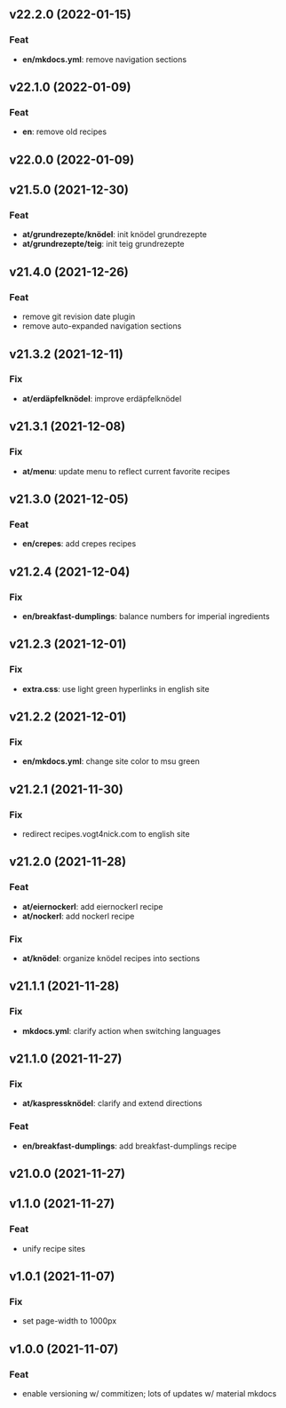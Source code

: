 ## v22.2.0 (2022-01-15)

### Feat

- **en/mkdocs.yml**: remove navigation sections

## v22.1.0 (2022-01-09)

### Feat

- **en**: remove old recipes

## v22.0.0 (2022-01-09)

## v21.5.0 (2021-12-30)

### Feat

- **at/grundrezepte/knödel**: init knödel grundrezepte
- **at/grundrezepte/teig**: init teig grundrezepte

## v21.4.0 (2021-12-26)

### Feat

- remove git revision date plugin
- remove auto-expanded navigation sections

## v21.3.2 (2021-12-11)

### Fix

- **at/erdäpfelknödel**: improve erdäpfelknödel

## v21.3.1 (2021-12-08)

### Fix

- **at/menu**: update menu to reflect current favorite recipes

## v21.3.0 (2021-12-05)

### Feat

- **en/crepes**: add crepes recipes

## v21.2.4 (2021-12-04)

### Fix

- **en/breakfast-dumplings**: balance numbers for imperial ingredients

## v21.2.3 (2021-12-01)

### Fix

- **extra.css**: use light green hyperlinks in english site

## v21.2.2 (2021-12-01)

### Fix

- **en/mkdocs.yml**: change site color to msu green

## v21.2.1 (2021-11-30)

### Fix

- redirect recipes.vogt4nick.com to english site

## v21.2.0 (2021-11-28)

### Feat

- **at/eiernockerl**: add eiernockerl recipe
- **at/nockerl**: add nockerl recipe

### Fix

- **at/knödel**: organize knödel recipes into sections

## v21.1.1 (2021-11-28)

### Fix

- **mkdocs.yml**: clarify action when switching languages

## v21.1.0 (2021-11-27)

### Fix

- **at/kaspressknödel**: clarify and extend directions

### Feat

- **en/breakfast-dumplings**: add breakfast-dumplings recipe

## v21.0.0 (2021-11-27)

## v1.1.0 (2021-11-27)

### Feat

- unify recipe sites

## v1.0.1 (2021-11-07)

### Fix

- set page-width to 1000px

## v1.0.0 (2021-11-07)

### Feat

- enable versioning w/ commitizen; lots of updates w/ material mkdocs
